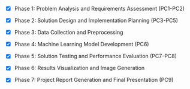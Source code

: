 - [x] Phase 1: Problem Analysis and Requirements Assessment (PC1-PC2)
- [x] Phase 2: Solution Design and Implementation Planning (PC3-PC5)
- [x] Phase 3: Data Collection and Preprocessing
- [x] Phase 4: Machine Learning Model Development (PC6)
- [x] Phase 5: Solution Testing and Performance Evaluation (PC7-PC8)
- [x] Phase 6: Results Visualization and Image Generation
- [x] Phase 7: Project Report Generation and Final Presentation (PC9)


